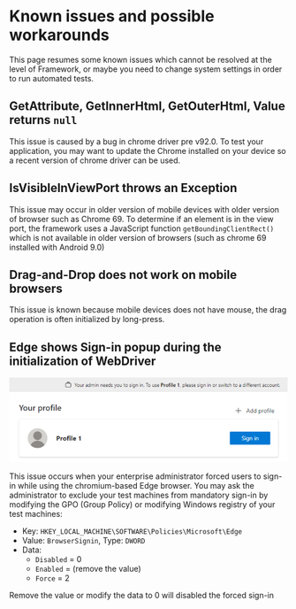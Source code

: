 ﻿# Known issues and possible workarounds

This page resumes some known issues which cannot be resolved at the level of Framework, or maybe you need to change system settings in order to run automated tests.

## GetAttribute, GetInnerHtml, GetOuterHtml, Value returns `null`
This issue is caused by a bug in chrome driver pre v92.0. To test your application, you may want to update the Chrome installed on your device so a recent version of chrome driver can be used. 

## IsVisibleInViewPort throws an Exception
This issue may occur in older version of mobile devices with older version of browser such as Chrome 69. To determine if an element is in the view port, the framework uses a JavaScript function `getBoundingClientRect()` which is not available in older version of browsers (such as chrome 69 installed with Android 9.0)

## Drag-and-Drop does not work on mobile browsers
This issue is known because mobile devices does not have mouse, the drag operation is often initialized by long-press.


## Edge shows Sign-in popup during the initialization of WebDriver
![Forced Signin Edge](../images/forced-signin-edge.png)

This issue occurs when your enterprise administrator forced users to sign-in while using the chromium-based Edge browser. You may ask the administrator to exclude your test machines from mandatory sign-in by modifying the GPO (Group Policy) or modifying Windows registry of your test machines:

* Key: `HKEY_LOCAL_MACHINE\SOFTWARE\Policies\Microsoft\Edge`
* Value: `BrowserSignin`, Type: `DWORD`
* Data:
    * `Disabled` = 0
    * `Enabled` = (remove the value)
    * `Force` = 2

Remove the value or modify the data to 0 will disabled the forced sign-in
